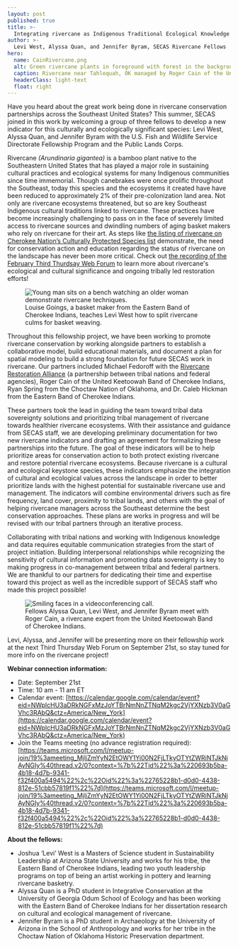 ```yaml
---
layout: post
published: true
title: >-
  Integrating rivercane as Indigenous Traditional Ecological Knowledge into the Southeast Conservation Blueprint
author: >-
  Levi West, Alyssa Quan, and Jennifer Byram, SECAS Rivercane Fellows
hero:
  name: CainRivercane.png
  alt: Green rivercane plants in foreground with forest in the background.
  caption: Rivercane near Tahlequah, OK managed by Roger Cain of the United Keetoowah Band of Cherokee Indians. Indigenous people have had a close relationship with rivercane for countless millennia and have long managed rivercane as part of shaping their homelands.
  headerClass: light-text
  float: right
---
```

Have you heard about the great work being done in rivercane conservation partnerships across the Southeast United States? This summer, SECAS joined in this work by welcoming a group of three fellows to develop a new indicator for this culturally and ecologically significant species: Levi West, Alyssa Quan, and Jennifer Byram with the U.S. Fish and Wildlife Service Directorate Fellowship Program and the Public Lands Corps.

Rivercane _(Arundinaria gigantea)_ is a bamboo plant native to the Southeastern United States that has played a major role in sustaining cultural practices and ecological systems for many Indigenous communities since time immemorial. Though canebrakes were once prolific throughout the Southeast, today this species and the ecosystems it created have have been reduced to approximately 2% of their pre-colonization land area.<!--more-->  Not only are rivercane ecosystems threatened, but so are key Southeast Indigenous cultural traditions linked to rivercane. These practices have become increasingly challenging to pass on in the face of severely limited access to rivercane sources and dwindling numbers of aging basket makers who rely on rivercane for their art. As steps like [the listing of rivercane on Cherokee Nation’s Culturally Protected Species list](https://www.cherokeephoenix.org/culture/river-cane-added-to-culturally-protected-species-list/article_f0953e8b-5c29-5380-b2b8-b5ad39260c18.html#:~:text=%2D%2D%20River%20cane%20is%20now,and%20college%20student%20Roger%20Cain.) demonstrate, the need for conservation action and education regarding the status of rivercane on the landscape has never been more critical. Check out [the recording of the February Third Thurdsay Web Forum](https://www.youtube.com/watch?v=o6ORbCeodAA) to learn more about rivercane's ecological and cultural significance and ongoing tribally led restoration efforts!

<figure>
  <img src="http://secassoutheast.org/images/RivercaneBasket.jpg" alt="Young man sits on a bench watching an older woman demonstrate rivercane techniques."/>
  <figcaption>Louise Goings, a basket maker from the Eastern Band of Cherokee Indians, teaches Levi West how to split rivercane culms for basket weaving.</figcaption>
</figure>

Throughout this fellowship project, we have been working to promote rivercane conservation by working alongside partners to establish a collaborative model, build educational materials, and document a plan for spatial modeling to build a strong foundation for future SECAS work in rivercane. Our partners included Michael Fedoroff with the [Rivercane Restoration Alliance](https://www.spa.usace.army.mil/Missions/TNTCX/Traditional-Ecological-Knowledge/Rivercane-Restoration-Alliance/) (a partnership between tribal nations and federal agencies), Roger Cain of the United Keetoowah Band of Cherokee Indians, Ryan Spring from the Choctaw Nation of Oklahoma, and Dr. Caleb Hickman from the Eastern Band of Cherokee Indians.  

These partners took the lead in guiding the team toward tribal data sovereignty solutions and prioritizing tribal management of rivercane towards healthier rivercane ecosystems. With their assistance and guidance from SECAS staff, we are developing preliminary documentation for two new rivercane indicators and drafting an agreement for formalizing these partnerships into the future. The goal of these indicators will be to help prioritize areas for conservation action to both protect existing rivercane and restore potential rivercane ecosystems. Because rivercane is a cultural and ecological keystone species, these indicators emphasize the integration of cultural and ecological values across the landscape in order to better prioritize lands with the highest potential for sustainable rivercane use and management. The indicators will combine environmental drivers such as fire frequency, land cover, proximity to tribal lands, and others with the goal of helping rivercane managers across the Southeast determine the best conservation approaches. These plans are works in progress and will be revised with our tribal partners through an iterative process.

Collaborating with tribal nations and working with Indigenous knowledge and data requires equitable communication strategies from the start of project initiation. Building interpersonal relationships while recognizing the sensitivity of cultural information and promoting data sovereignty is key to making progress in co-management between tribal and federal partners. We are thankful to our partners for dedicating their time and expertise toward this project as well as the incredible support of SECAS staff who made this project possible! 

<figure>
  <img src="http://secassoutheast.org/images/RivercaneTeam.png" alt="Smiling faces in a videoconferencing call."/>
  <figcaption>Fellows Alyssa Quan, Levi West, and Jennifer Byram meet with Roger Cain, a rivercane expert from the United Keetoowah Band of Cherokee Indians.</figcaption>
</figure>

Levi, Alyssa, and Jennifer will be presenting more on their fellowship work at the next Third Thursday Web Forum on September 21st, so stay tuned for more info on the rivercane project!

**Webinar connection information:**  
- Date: September 21st  
- Time: 10 am - 11 am ET  
- Calendar event: [https://calendar.google.com/calendar/event?eid=NWplcHU3aDRkNGFxMzJoYTBrNmNnZTNqM2kgc2VjYXNzb3V0aGVhc3RAbQ&ctz=America/New_York](https://calendar.google.com/calendar/event?eid=NWplcHU3aDRkNGFxMzJoYTBrNmNnZTNqM2kgc2VjYXNzb3V0aGVhc3RAbQ&ctz=America/New_York)  
- Join the Teams meeting (no advance registration required): [https://teams.microsoft.com/l/meetup-join/19%3ameeting_MjliZmYyN2EtOWY1Yi00N2FjLTkyOTYtZWRiNTJkNjAyNGIy%40thread.v2/0?context=%7b%22Tid%22%3a%220693b5ba-4b18-4d7b-9341-f32f400a5494%22%2c%22Oid%22%3a%22765228b1-d0d0-4438-812e-51cbb57819f1%22%7d](https://teams.microsoft.com/l/meetup-join/19%3ameeting_MjliZmYyN2EtOWY1Yi00N2FjLTkyOTYtZWRiNTJkNjAyNGIy%40thread.v2/0?context=%7b%22Tid%22%3a%220693b5ba-4b18-4d7b-9341-f32f400a5494%22%2c%22Oid%22%3a%22765228b1-d0d0-4438-812e-51cbb57819f1%22%7d)

**About the fellows:**  
- Joshua ‘Levi’ West is a Masters of Science student in Sustainability Leadership at Arizona State University and works for his tribe, the Eastern Band of Cherokee Indians, leading two youth leadership programs on top of being an artist working in pottery and learning rivercane basketry.  
- Alyssa Quan is a PhD student in Integrative Conservation at the University of Georgia Odum School of Ecology and has been working with the Eastern Band of Cherokee Indians for her dissertation research on cultural and ecological management of rivercane.  
- Jennifer Byram is a PhD student in Archaeology at the University of Arizona in the School of Anthropology and works for her tribe in the Choctaw Nation of Oklahoma Historic Preservation department.
